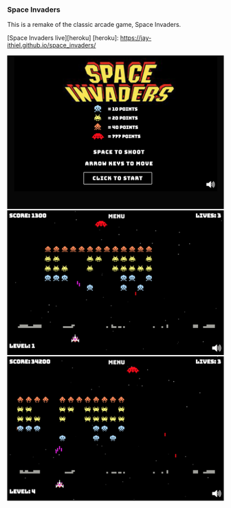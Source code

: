 ### Space Invaders

This is a remake of the classic arcade game, Space Invaders.

[Space Invaders live][heroku]
[heroku]: https://jay-ithiel.github.io/space_invaders/

![space invaders gameplay](images/space_invaders.png)
![space invaders gameplay](images/space_invaders1.png)
![space invaders gameplay](images/space_invaders2.png)